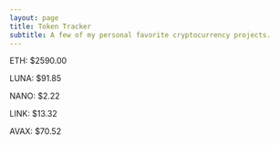 ```yaml
---
layout: page
title: Token Tracker
subtitle: A few of my personal favorite cryptocurrency projects.
---
```


<!--BEGINCRYPTOINPUT-->
ETH: $2590.00

LUNA: $91.85

NANO: $2.22

LINK: $13.32

AVAX: $70.52

<!--ENDCRYPTOINPUT-->
